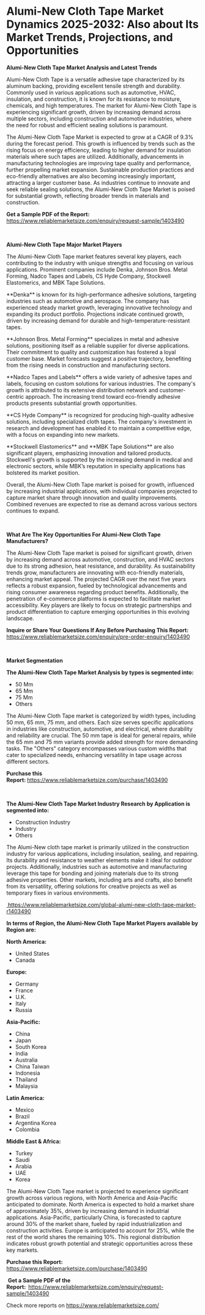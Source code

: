 <p><h1>Alumi-New Cloth Tape Market Dynamics 2025-2032: Also about Its Market Trends, Projections, and Opportunities</h1></p><p><strong>Alumi-New Cloth Tape Market Analysis and Latest Trends</strong></p>
<p><p>Alumi-New Cloth Tape is a versatile adhesive tape characterized by its aluminum backing, providing excellent tensile strength and durability. Commonly used in various applications such as automotive, HVAC, insulation, and construction, it is known for its resistance to moisture, chemicals, and high temperatures. The market for Alumi-New Cloth Tape is experiencing significant growth, driven by increasing demand across multiple sectors, including construction and automotive industries, where the need for robust and efficient sealing solutions is paramount. </p><p>The Alumi-New Cloth Tape Market is expected to grow at a CAGR of 9.3% during the forecast period. This growth is influenced by trends such as the rising focus on energy efficiency, leading to higher demand for insulation materials where such tapes are utilized. Additionally, advancements in manufacturing technologies are improving tape quality and performance, further propelling market expansion. Sustainable production practices and eco-friendly alternatives are also becoming increasingly important, attracting a larger customer base. As industries continue to innovate and seek reliable sealing solutions, the Alumi-New Cloth Tape Market is poised for substantial growth, reflecting broader trends in materials and construction.</p></p>
<p><strong>Get a Sample PDF of the Report:&nbsp;</strong> <a href="https://www.reliablemarketsize.com/enquiry/request-sample/1403490?utm_campaign=1131&utm_medium=2&utm_source=Github&utm_content=ia&utm_term=13012025&utm_id=alumi-new-cloth-tape">https://www.reliablemarketsize.com/enquiry/request-sample/1403490</a></p>
<p>&nbsp;</p>
<p><strong>Alumi-New Cloth Tape Major Market Players</strong></p>
<p><p>The Alumi-New Cloth Tape market features several key players, each contributing to the industry with unique strengths and focusing on various applications. Prominent companies include Denka, Johnson Bros. Metal Forming, Nadco Tapes and Labels, CS Hyde Company, Stockwell Elastomerics, and MBK Tape Solutions.</p><p>**Denka** is known for its high-performance adhesive solutions, targeting industries such as automotive and aerospace. The company has experienced steady market growth, leveraging innovative technology and expanding its product portfolio. Projections indicate continued growth, driven by increasing demand for durable and high-temperature-resistant tapes.</p><p>**Johnson Bros. Metal Forming** specializes in metal and adhesive solutions, positioning itself as a reliable supplier for diverse applications. Their commitment to quality and customization has fostered a loyal customer base. Market forecasts suggest a positive trajectory, benefiting from the rising needs in construction and manufacturing sectors.</p><p>**Nadco Tapes and Labels** offers a wide variety of adhesive tapes and labels, focusing on custom solutions for various industries. The company's growth is attributed to its extensive distribution network and customer-centric approach. The increasing trend toward eco-friendly adhesive products presents substantial growth opportunities.</p><p>**CS Hyde Company** is recognized for producing high-quality adhesive solutions, including specialized cloth tapes. The company's investment in research and development has enabled it to maintain a competitive edge, with a focus on expanding into new markets.</p><p>**Stockwell Elastomerics** and **MBK Tape Solutions** are also significant players, emphasizing innovation and tailored products. Stockwell's growth is supported by the increasing demand in medical and electronic sectors, while MBK’s reputation in specialty applications has bolstered its market position.</p><p>Overall, the Alumi-New Cloth Tape market is poised for growth, influenced by increasing industrial applications, with individual companies projected to capture market share through innovation and quality improvements. Combined revenues are expected to rise as demand across various sectors continues to expand.</p></p>
<p>&nbsp;</p>
<p><strong>What Are The Key Opportunities For Alumi-New Cloth Tape Manufacturers?</strong></p>
<p><p>The Alumi-New Cloth Tape market is poised for significant growth, driven by increasing demand across automotive, construction, and HVAC sectors due to its strong adhesion, heat resistance, and durability. As sustainability trends grow, manufacturers are innovating with eco-friendly materials, enhancing market appeal. The projected CAGR over the next five years reflects a robust expansion, fueled by technological advancements and rising consumer awareness regarding product benefits. Additionally, the penetration of e-commerce platforms is expected to facilitate market accessibility. Key players are likely to focus on strategic partnerships and product differentiation to capture emerging opportunities in this evolving landscape.</p></p>
<p><strong>Inquire or Share Your Questions If Any Before Purchasing This Report:</strong> <a href="https://www.reliablemarketsize.com/enquiry/pre-order-enquiry/1403490?utm_campaign=1131&utm_medium=2&utm_source=Github&utm_content=ia&utm_term=13012025&utm_id=alumi-new-cloth-tape">https://www.reliablemarketsize.com/enquiry/pre-order-enquiry/1403490</a></p>
<p>&nbsp;</p>
<p><strong>Market Segmentation</strong></p>
<p><strong>The Alumi-New Cloth Tape Market Analysis by types is segmented into:</strong></p>
<p><ul><li>50 Mm</li><li>65 Mm</li><li>75 Mm</li><li>Others</li></ul></p>
<p><p>The Alumi-New Cloth Tape market is categorized by width types, including 50 mm, 65 mm, 75 mm, and others. Each size serves specific applications in industries like construction, automotive, and electrical, where durability and reliability are crucial. The 50 mm tape is ideal for general repairs, while the 65 mm and 75 mm variants provide added strength for more demanding tasks. The "Others" category encompasses various custom widths that cater to specialized needs, enhancing versatility in tape usage across different sectors.</p></p>
<p><strong>Purchase this Report:&nbsp;</strong><a href="https://www.reliablemarketsize.com/purchase/1403490?utm_campaign=1131&utm_medium=2&utm_source=Github&utm_content=ia&utm_term=13012025&utm_id=alumi-new-cloth-tape">https://www.reliablemarketsize.com/purchase/1403490</a></p>
<p>&nbsp;</p>
<p><strong>The Alumi-New Cloth Tape Market Industry Research by Application is segmented into:</strong></p>
<p><ul><li>Construction Industry</li><li>Industry</li><li>Others</li></ul></p>
<p><p>The Alumi-New cloth tape market is primarily utilized in the construction industry for various applications, including insulation, sealing, and repairing. Its durability and resistance to weather elements make it ideal for outdoor projects. Additionally, industries such as automotive and manufacturing leverage this tape for bonding and joining materials due to its strong adhesive properties. Other markets, including arts and crafts, also benefit from its versatility, offering solutions for creative projects as well as temporary fixes in various environments.</p></p>
<p><a href="https://www.reliablemarketsize.com/global-alumi-new-cloth-tape-market-r1403490?utm_campaign=1131&utm_medium=2&utm_source=Github&utm_content=ia&utm_term=13012025&utm_id=alumi-new-cloth-tape">&nbsp;https://www.reliablemarketsize.com/global-alumi-new-cloth-tape-market-r1403490</a></p>
<p><strong>In terms of Region, the Alumi-New Cloth Tape Market Players available by Region are:</strong></p>
<p>
    <p> <strong> North America: </strong>
        <ul>
            <li>United States</li>
            <li>Canada</li>
        </ul>
        </p> 
    <p> <strong> Europe: </strong>
        <ul>
            <li>Germany</li>
            <li>France</li>
            <li>U.K.</li>
            <li>Italy</li>
            <li>Russia</li>
        </ul>
        </p> 
    <p> <strong> Asia-Pacific: </strong>
        <ul>
            <li>China</li>
            <li>Japan</li>
            <li>South Korea</li>
            <li>India</li>
            <li>Australia</li>
            <li>China Taiwan</li>
            <li>Indonesia</li>
            <li>Thailand</li>
            <li>Malaysia</li>
        </ul>
        </p> 
    <p> <strong> Latin America: </strong>
        <ul>
            <li>Mexico</li>
            <li>Brazil</li>
            <li>Argentina Korea</li>
            <li>Colombia</li>
        </ul>
        </p> 
    <p> <strong> Middle East & Africa: </strong>
        <ul>
            <li>Turkey</li>
            <li>Saudi</li>
            <li>Arabia</li>
            <li>UAE</li>
            <li>Korea</li>
        </ul>
    </p>
    </p>
<p><p>The Alumi-New Cloth Tape market is projected to experience significant growth across various regions, with North America and Asia-Pacific anticipated to dominate. North America is expected to hold a market share of approximately 35%, driven by increasing demand in industrial applications. Asia-Pacific, particularly China, is forecasted to capture around 30% of the market share, fueled by rapid industrialization and construction activities. Europe is anticipated to account for 25%, while the rest of the world shares the remaining 10%. This regional distribution indicates robust growth potential and strategic opportunities across these key markets.</p></p>
<p><strong>Purchase this Report: </strong><a href="https://www.reliablemarketsize.com/purchase/1403490?utm_campaign=1131&utm_medium=2&utm_source=Github&utm_content=ia&utm_term=13012025&utm_id=alumi-new-cloth-tape">https://www.reliablemarketsize.com/purchase/1403490</a></p>
<p>&nbsp;<strong>Get a Sample PDF of the Report:&nbsp;&nbsp;</strong><a href="https://www.reliablemarketsize.com/enquiry/request-sample/1403490?utm_campaign=1131&utm_medium=2&utm_source=Github&utm_content=ia&utm_term=13012025&utm_id=alumi-new-cloth-tape">https://www.reliablemarketsize.com/enquiry/request-sample/1403490</a></p>
<p><strong></strong></p>
<p>Check more reports on <a href="https://www.reliablemarketsize.com/?utm_campaign=1131&utm_medium=2&utm_source=Github&utm_content=ia&utm_term=13012025&utm_id=alumi-new-cloth-tape">https://www.reliablemarketsize.com/</a></p>